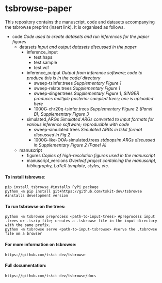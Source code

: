 # tsbrowse-paper
This repository contains the manuscript, code and datasets accompanying the tsbrowse preprint (insert link). 
It is organised as follows.  
- code *Code used to create datasets and run inferences for the paper figures*
    - datasets *Input and output datasets discussed in the paper*
        - inference_input
            - test.haps
            - test.sample
            - test.vcf
        - inference_output *Output from inference software; code to produce this is in the code/ directory*
            - sweep-tsinfer.trees       *Supplementary Figure 1*
            - sweep-relate.trees        *Supplementary Figure 1*
            - sweep-singer.trees        *Supplementary Figure 1; SINGER produces multiple posterior sampled trees; one is uploaded here*
            - 1000G-chr20q-tsinfer.trees  *Supplementary Figure 2 (Panel B), Supplementary Figure 3*
        - simulated_ARGs *Simulated ARGs converted to input formats for various inference software; reproducible with code*
            - sweep-simulated.trees     *Simulated ARGs in tskit format discussed in Fig 2*
            - 1000G-like-OOA-simulated.trees  *stdpopsim ARGs discussed in Supplementary Figure 2 (Panel A)*
    - manuscript
        - figures *Copies of high-resolution figures used in the manuscript*
        - manuscript_versions *Overleaf project containing the manuscript, bibliography, LaTeX template, styles, etc.*

#### To install tsbrowse:  
    pip install tsbrowse #installs PyPi package  
    python -m pip install git+https://github.com/tskit-dev/tsbrowse #installs development version  
  
#### To run tsbrowse on the trees:  
    python -m tsbrowse preprocess <path-to-input-trees> #preprocess input .trees or .tszip file; creates a .tsbrowse file in the input directory with the same prefix.  
    python -m tsbrowse serve <path-to-input-tsbrowse> #serve the .tsbrowse file on a browser  
  
#### For more information on tsbrowse: 
    https://github.com/tskit-dev/tsbrowse  
#### Full documentation: 
    https://github.com/tskit-dev/tsbrowse/docs  
